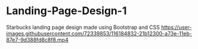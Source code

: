 # Landing-Page-Design-1
Starbucks landing page design made using Bootstrap and CSS
https://user-images.githubusercontent.com/72339853/116184832-21b12300-a73e-11eb-87e7-9d388fd8c8f8.mp4
